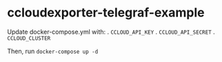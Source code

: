 # ccloudexporter-telegraf-example


Update docker-compose.yml with:
. `CCLOUD_API_KEY`
. `CCLOUD_API_SECRET`
. `CCLOUD_CLUSTER`


Then, run `docker-compose up -d`

